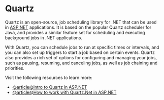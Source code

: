# Quartz

Quartz is an open-source, job scheduling library for .NET that can be used in [ASP.NET](http://ASP.NET) applications. It is based on the popular Quartz scheduler for Java, and provides a similar feature set for scheduling and executing background jobs in .NET applications.

With Quartz, you can schedule jobs to run at specific times or intervals, and you can also set up triggers to start a job based on certain events. Quartz also provides a rich set of options for configuring and managing your jobs, such as pausing, resuming, and canceling jobs, as well as job chaining and priorities.

Visit the following resources to learn more:

- [@article@Intro to Quartz in ASP.NET](https://aspnetboilerplate.com/Pages/Documents/Quartz-Integration)
- [@article@How to work with Quartz.Net in ASP.NET](https://www.infoworld.com/article/3078781/how-to-work-with-quartz-net-in-c.html)
